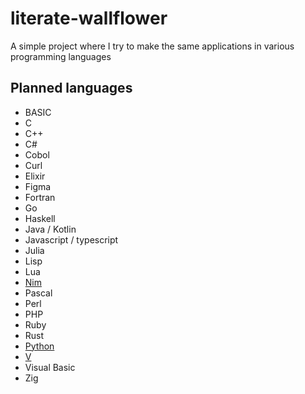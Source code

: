 # literate-wallflower
A simple project where I try to make the same applications in various programming languages

## Planned languages
- BASIC
- C
- C++
- C#
- Cobol
- Curl
- Elixir 
- Figma
- Fortran
- Go
- Haskell
- Java / Kotlin
- Javascript / typescript
- Julia 
- Lisp
- Lua
- [Nim](https://nim-lang.org/)
- Pascal
- Perl
- PHP
- Ruby
- Rust
- [Python](https://www.python.org/)
- [V](https://vlang.io/)
- Visual Basic
- Zig

